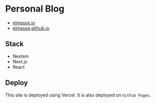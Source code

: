 # Personal Blog

- [elmasse.io](https://elmasse.io)
- [elmasse.github.io](https://elmasse.github.io)

## Stack

- Nextein
- Next.js
- React

## Deploy

This site is deployed using Vercel. It is also deployed on `Github Pages`.